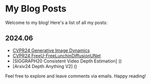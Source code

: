 # My Blog Posts

Welcome to my blog! Here's a list of all my posts:

## 2024.06

- [CVPR24 Generative Image Dynamics](cvpr24_GenerativeImageDynamics.md)
- [CVPR24 FreeU-FreeLunchinDiffusionUNet](cvpr24_FreeU-FreeLunchinDiffusionUNet.md)
- [SIGGRAPH20 Consistent Video Depth Estimation]
()
- [Arxiv24 Depth Anything V2]
()

Feel free to explore and leave comments via emails. Happy reading!